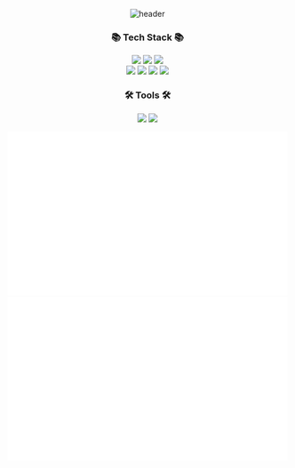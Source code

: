 <div align="center">

![header](https://capsule-render.vercel.app/api?type=Waving&text=piaoRuizhen&fontSize=50&height=200&desc=ParkYeJin&color=DB9CFF&fontColor=F5F5F5&fontAlign=50%&fontAlignY=30&descAlign=50%&descAlignY=50)


 <h3 align="center">📚 Tech Stack 📚</h3>

  <img src="https://img.shields.io/badge/HTML-E34F26?style=flat&logo=HTML5&logoColor=white"/></a>
  <img src="https://img.shields.io/badge/CSS-1572B6?style=flat&logo=CSS3&logoColor=white"/></a>
  <img src="https://img.shields.io/badge/JavaScript-F7DF1E?style=flat&logo=JavaScript&logoColor=000000"/></a>
  <br>
  <img src="https://img.shields.io/badge/MySQL-4479A1?style=flat&logo=MySQL&logoColor=white"/></a>
  <img src="https://img.shields.io/badge/JSP-FF7F00?style=flat&logo=JSP&logoColor=white"/></a>
  <img src="https://img.shields.io/badge/Java-007396?style=flat&logo=Java&logoColor=white"/></a>
  <img src="https://img.shields.io/badge/Spring-6DB33F?style=flat&logo=Spring&logoColor=white"/></a>

 <h3 align"center"> 🛠 Tools 🛠 </h3>
 
  <img src="https://img.shields.io/badge/Visual Studio Code-007ACC?style=flat&logo=Visual Studio Code&logoColor=white"/></a>
  <img src="https://img.shields.io/badge/Eclipse IDE-2C2255?style=flat&logo=Eclipse IDE&logoColor=white"/></a>


![](https://github.com/piaoRuizhen/github-stats-transparent/blob/output/generated/overview.svg)
![](https://github.com/piaoRuizhen/github-stats-transparent/blob/output/generated/languages.svg)

</div>
